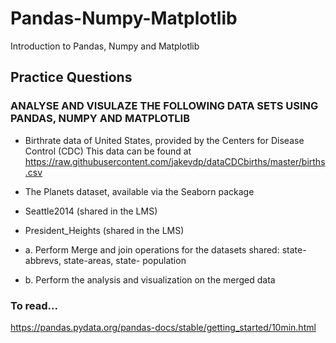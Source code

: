 # Pandas-Numpy-Matplotlib
Introduction to Pandas, Numpy and Matplotlib


## Practice Questions

### ANALYSE AND VISULAZE THE FOLLOWING DATA SETS USING PANDAS, NUMPY AND MATPLOTLIB
 
* Birthrate data of United States, provided by the Centers for Disease Control (CDC)
This data can be found at https://raw.githubusercontent.com/jakevdp/dataCDCbirths/master/births.csv

* The Planets dataset, available via the Seaborn package

* Seattle2014 (shared in the LMS)

* President_Heights (shared in the LMS)

* a. Perform Merge and join operations for the datasets shared: state-abbrevs, state-areas, state-
population
* b. Perform the analysis and visualization on the merged data

### To read...

https://pandas.pydata.org/pandas-docs/stable/getting_started/10min.html
